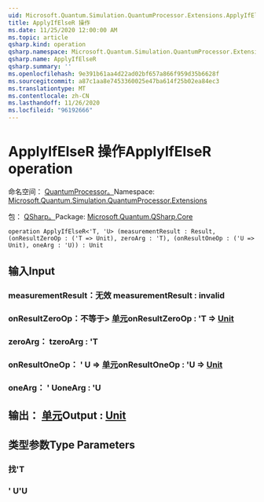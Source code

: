 ```yaml
---
uid: Microsoft.Quantum.Simulation.QuantumProcessor.Extensions.ApplyIfElseR
title: ApplyIfElseR 操作
ms.date: 11/25/2020 12:00:00 AM
ms.topic: article
qsharp.kind: operation
qsharp.namespace: Microsoft.Quantum.Simulation.QuantumProcessor.Extensions
qsharp.name: ApplyIfElseR
qsharp.summary: ''
ms.openlocfilehash: 9e391b61aa4d22ad02bf657a866f959d35b6628f
ms.sourcegitcommit: a87c1aa8e7453360025e47ba614f25b02ea84ec3
ms.translationtype: MT
ms.contentlocale: zh-CN
ms.lasthandoff: 11/26/2020
ms.locfileid: "96192666"
---
```

# <a name="applyifelser-operation"></a><span data-ttu-id="33105-102">ApplyIfElseR 操作</span><span class="sxs-lookup"><span data-stu-id="33105-102">ApplyIfElseR operation</span></span>

<span data-ttu-id="33105-103">命名空间： [QuantumProcessor。](xref:Microsoft.Quantum.Simulation.QuantumProcessor.Extensions)</span><span class="sxs-lookup"><span data-stu-id="33105-103">Namespace: [Microsoft.Quantum.Simulation.QuantumProcessor.Extensions](xref:Microsoft.Quantum.Simulation.QuantumProcessor.Extensions)</span></span>

<span data-ttu-id="33105-104">包： [QSharp。](https://nuget.org/packages/Microsoft.Quantum.QSharp.Core)</span><span class="sxs-lookup"><span data-stu-id="33105-104">Package: [Microsoft.Quantum.QSharp.Core](https://nuget.org/packages/Microsoft.Quantum.QSharp.Core)</span></span>




```qsharp
operation ApplyIfElseR<'T, 'U> (measurementResult : Result, (onResultZeroOp : ('T => Unit), zeroArg : 'T), (onResultOneOp : ('U => Unit), oneArg : 'U)) : Unit
```


## <a name="input"></a><span data-ttu-id="33105-105">输入</span><span class="sxs-lookup"><span data-stu-id="33105-105">Input</span></span>

### <a name="measurementresult--__invalidresult__"></a><span data-ttu-id="33105-106">measurementResult：__无效 <Result>__</span><span class="sxs-lookup"><span data-stu-id="33105-106">measurementResult : __invalid<Result>__</span></span>




### <a name="onresultzeroop--t--unit"></a><span data-ttu-id="33105-107">onResultZeroOp：不等于> [单元](xref:microsoft.quantum.lang-ref.unit)</span><span class="sxs-lookup"><span data-stu-id="33105-107">onResultZeroOp : 'T => [Unit](xref:microsoft.quantum.lang-ref.unit)</span></span> 




### <a name="zeroarg--t"></a><span data-ttu-id="33105-108">zeroArg： t</span><span class="sxs-lookup"><span data-stu-id="33105-108">zeroArg : 'T</span></span>




### <a name="onresultoneop--u--unit"></a><span data-ttu-id="33105-109">onResultOneOp： ' U => [单元](xref:microsoft.quantum.lang-ref.unit)</span><span class="sxs-lookup"><span data-stu-id="33105-109">onResultOneOp : 'U => [Unit](xref:microsoft.quantum.lang-ref.unit)</span></span> 




### <a name="onearg--u"></a><span data-ttu-id="33105-110">oneArg： ' U</span><span class="sxs-lookup"><span data-stu-id="33105-110">oneArg : 'U</span></span>





## <a name="output--unit"></a><span data-ttu-id="33105-111">输出： [单元](xref:microsoft.quantum.lang-ref.unit)</span><span class="sxs-lookup"><span data-stu-id="33105-111">Output : [Unit](xref:microsoft.quantum.lang-ref.unit)</span></span>



## <a name="type-parameters"></a><span data-ttu-id="33105-112">类型参数</span><span class="sxs-lookup"><span data-stu-id="33105-112">Type Parameters</span></span>

### <a name="t"></a><span data-ttu-id="33105-113">找</span><span class="sxs-lookup"><span data-stu-id="33105-113">'T</span></span>


### <a name="u"></a><span data-ttu-id="33105-114">' U</span><span class="sxs-lookup"><span data-stu-id="33105-114">'U</span></span>


